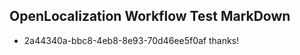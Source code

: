 ## OpenLocalization Workflow Test MarkDown
* 2a44340a-bbc8-4eb8-8e93-70d46ee5f0af 
thanks!<!--HONumber=Feb16_HO4-->
